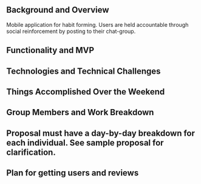 ## Background and Overview

Mobile application for habit forming. Users are held accountable through social reinforcement by posting to their chat-group.





## Functionality and MVP


## Technologies and Technical Challenges


## Things Accomplished Over the Weekend


## Group Members and Work Breakdown


## Proposal must have a day-by-day breakdown for each individual. See sample proposal for clarification.


## Plan for getting users and reviews
